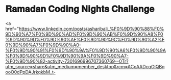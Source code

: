 # 𝐑𝐚𝐦𝐚𝐝𝐚𝐧 𝐂𝐨𝐝𝐢𝐧𝐠 𝐍𝐢𝐠𝐡𝐭𝐬 𝐂𝐡𝐚𝐥𝐥𝐞𝐧𝐠𝐞

<a href="https://www.linkedin.com/posts/asharibali_%F0%9D%90%88%F0%9D%90%A7%F0%9D%90%AD%F0%9D%90%AB%F0%9D%90%A8%F0%9D%90%9D%F0%9D%90%AE%F0%9D%90%9C%F0%9D%90%A2%F0%9D%90%A7%F0%9D%90%A0-%F0%9D%90%91%F0%9D%90%9A%F0%9D%90%A6%F0%9D%90%9A%F0%9D%90%9D%F0%9D%90%9A%F0%9D%90%A7-%F0%9D%90%82-activity-7301696996707360769--0Tr?utm_source=share&utm_medium=member_desktop&rcm=ACoAADcqOlQBqooO0dPpDAJrkqkbM_t-
